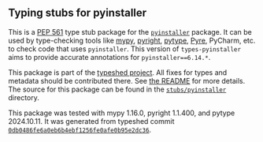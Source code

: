 ## Typing stubs for pyinstaller

This is a [PEP 561](https://peps.python.org/pep-0561/)
type stub package for the [`pyinstaller`](https://github.com/pyinstaller/pyinstaller) package.
It can be used by type-checking tools like
[mypy](https://github.com/python/mypy/),
[pyright](https://github.com/microsoft/pyright),
[pytype](https://github.com/google/pytype/),
[Pyre](https://pyre-check.org/),
PyCharm, etc. to check code that uses `pyinstaller`. This version of
`types-pyinstaller` aims to provide accurate annotations for
`pyinstaller==6.14.*`.

This package is part of the [typeshed project](https://github.com/python/typeshed).
All fixes for types and metadata should be contributed there.
See [the README](https://github.com/python/typeshed/blob/main/README.md)
for more details. The source for this package can be found in the
[`stubs/pyinstaller`](https://github.com/python/typeshed/tree/main/stubs/pyinstaller)
directory.

This package was tested with
mypy 1.16.0,
pyright 1.1.400,
and pytype 2024.10.11.
It was generated from typeshed commit
[`0db0486fe6a0eb6b4ebf1256fe0afe0b95e2dc36`](https://github.com/python/typeshed/commit/0db0486fe6a0eb6b4ebf1256fe0afe0b95e2dc36).